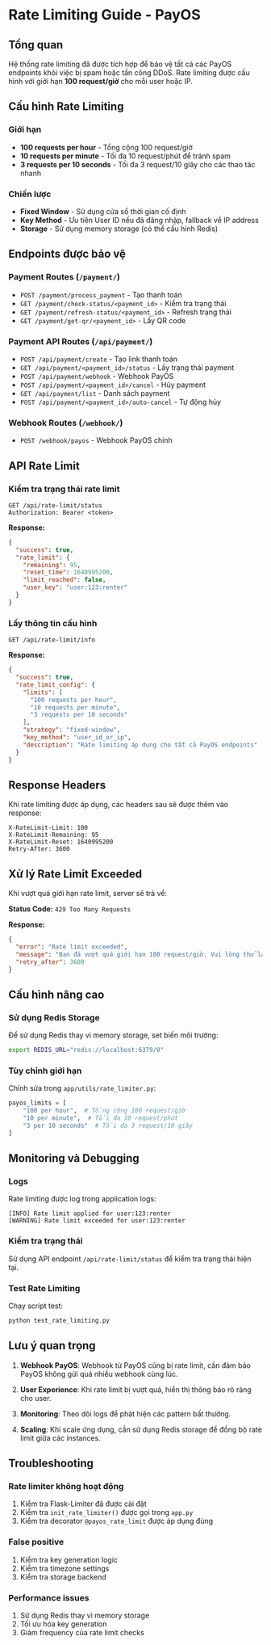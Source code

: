 # Rate Limiting Guide - PayOS

## Tổng quan

Hệ thống rate limiting đã được tích hợp để bảo vệ tất cả các PayOS endpoints khỏi việc bị spam hoặc tấn công DDoS. Rate limiting được cấu hình với giới hạn **100 request/giờ** cho mỗi user hoặc IP.

## Cấu hình Rate Limiting

### Giới hạn
- **100 requests per hour** - Tổng cộng 100 request/giờ
- **10 requests per minute** - Tối đa 10 request/phút để tránh spam
- **3 requests per 10 seconds** - Tối đa 3 request/10 giây cho các thao tác nhanh

### Chiến lược
- **Fixed Window** - Sử dụng cửa sổ thời gian cố định
- **Key Method** - Ưu tiên User ID nếu đã đăng nhập, fallback về IP address
- **Storage** - Sử dụng memory storage (có thể cấu hình Redis)

## Endpoints được bảo vệ

### Payment Routes (`/payment/`)
- `POST /payment/process_payment` - Tạo thanh toán
- `GET /payment/check-status/<payment_id>` - Kiểm tra trạng thái
- `GET /payment/refresh-status/<payment_id>` - Refresh trạng thái
- `GET /payment/get-qr/<payment_id>` - Lấy QR code

### Payment API Routes (`/api/payment/`)
- `POST /api/payment/create` - Tạo link thanh toán
- `GET /api/payment/<payment_id>/status` - Lấy trạng thái payment
- `POST /api/payment/webhook` - Webhook PayOS
- `POST /api/payment/<payment_id>/cancel` - Hủy payment
- `GET /api/payment/list` - Danh sách payment
- `POST /api/payment/<payment_id>/auto-cancel` - Tự động hủy

### Webhook Routes (`/webhook/`)
- `POST /webhook/payos` - Webhook PayOS chính

## API Rate Limit

### Kiểm tra trạng thái rate limit
```http
GET /api/rate-limit/status
Authorization: Bearer <token>
```

**Response:**
```json
{
  "success": true,
  "rate_limit": {
    "remaining": 95,
    "reset_time": 1640995200,
    "limit_reached": false,
    "user_key": "user:123:renter"
  }
}
```

### Lấy thông tin cấu hình
```http
GET /api/rate-limit/info
```

**Response:**
```json
{
  "success": true,
  "rate_limit_config": {
    "limits": [
      "100 requests per hour",
      "10 requests per minute", 
      "3 requests per 10 seconds"
    ],
    "strategy": "fixed-window",
    "key_method": "user_id_or_ip",
    "description": "Rate limiting áp dụng cho tất cả PayOS endpoints"
  }
}
```

## Response Headers

Khi rate limiting được áp dụng, các headers sau sẽ được thêm vào response:

```
X-RateLimit-Limit: 100
X-RateLimit-Remaining: 95
X-RateLimit-Reset: 1640995200
Retry-After: 3600
```

## Xử lý Rate Limit Exceeded

Khi vượt quá giới hạn rate limit, server sẽ trả về:

**Status Code:** `429 Too Many Requests`

**Response:**
```json
{
  "error": "Rate limit exceeded",
  "message": "Bạn đã vượt quá giới hạn 100 request/giờ. Vui lòng thử lại sau.",
  "retry_after": 3600
}
```

## Cấu hình nâng cao

### Sử dụng Redis Storage
Để sử dụng Redis thay vì memory storage, set biến môi trường:

```bash
export REDIS_URL="redis://localhost:6379/0"
```

### Tùy chỉnh giới hạn
Chỉnh sửa trong `app/utils/rate_limiter.py`:

```python
payos_limits = [
    "100 per hour",  # Tổng cộng 100 request/giờ
    "10 per minute",  # Tối đa 10 request/phút
    "3 per 10 seconds"  # Tối đa 3 request/10 giây
]
```

## Monitoring và Debugging

### Logs
Rate limiting được log trong application logs:
```
[INFO] Rate limit applied for user:123:renter
[WARNING] Rate limit exceeded for user:123:renter
```

### Kiểm tra trạng thái
Sử dụng API endpoint `/api/rate-limit/status` để kiểm tra trạng thái hiện tại.

### Test Rate Limiting
Chạy script test:
```bash
python test_rate_limiting.py
```

## Lưu ý quan trọng

1. **Webhook PayOS**: Webhook từ PayOS cũng bị rate limit, cần đảm bảo PayOS không gửi quá nhiều webhook cùng lúc.

2. **User Experience**: Khi rate limit bị vượt quá, hiển thị thông báo rõ ràng cho user.

3. **Monitoring**: Theo dõi logs để phát hiện các pattern bất thường.

4. **Scaling**: Khi scale ứng dụng, cần sử dụng Redis storage để đồng bộ rate limit giữa các instances.

## Troubleshooting

### Rate limiter không hoạt động
1. Kiểm tra Flask-Limiter đã được cài đặt
2. Kiểm tra `init_rate_limiter()` được gọi trong `app.py`
3. Kiểm tra decorator `@payos_rate_limit` được áp dụng đúng

### False positive
1. Kiểm tra key generation logic
2. Kiểm tra timezone settings
3. Kiểm tra storage backend

### Performance issues
1. Sử dụng Redis thay vì memory storage
2. Tối ưu hóa key generation
3. Giảm frequency của rate limit checks
